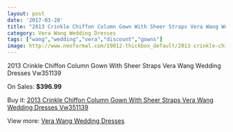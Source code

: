 ```yaml
---
layout: post
date: '2017-03-28'
title: "2013 Crinkle Chiffon Column Gown With Sheer Straps Vera Wang Wedding Dresses Vw351139"
category: Vera Wang Wedding Dresses
tags: ["wang","wedding","vera","discount","gowns"]
image: http://www.neoformal.com/19012-thickbox_default/2013-crinkle-chiffon-column-gown-with-sheer-straps-vera-wang-wedding-dresses-vw351139.jpg
---
```

2013 Crinkle Chiffon Column Gown With Sheer Straps Vera Wang Wedding Dresses Vw351139

On Sales: **$396.99**
<a href="https://www.neoformal.com/en/vera-wang-wedding-dresses/6073-2013-crinkle-chiffon-column-gown-with-sheer-straps-vera-wang-wedding-dresses-vw351139.html"><amp-img layout="responsive" width="600" height="600" src="//www.neoformal.com/19012-thickbox_default/2013-crinkle-chiffon-column-gown-with-sheer-straps-vera-wang-wedding-dresses-vw351139.jpg" alt="2013 Crinkle Chiffon Column Gown With Sheer Straps Vera Wang Wedding Dresses Vw351139 0" /></a>
<a href="https://www.neoformal.com/en/vera-wang-wedding-dresses/6073-2013-crinkle-chiffon-column-gown-with-sheer-straps-vera-wang-wedding-dresses-vw351139.html"><amp-img layout="responsive" width="600" height="600" src="//www.neoformal.com/19014-thickbox_default/2013-crinkle-chiffon-column-gown-with-sheer-straps-vera-wang-wedding-dresses-vw351139.jpg" alt="2013 Crinkle Chiffon Column Gown With Sheer Straps Vera Wang Wedding Dresses Vw351139 1" /></a>
<a href="https://www.neoformal.com/en/vera-wang-wedding-dresses/6073-2013-crinkle-chiffon-column-gown-with-sheer-straps-vera-wang-wedding-dresses-vw351139.html"><amp-img layout="responsive" width="600" height="600" src="//www.neoformal.com/19013-thickbox_default/2013-crinkle-chiffon-column-gown-with-sheer-straps-vera-wang-wedding-dresses-vw351139.jpg" alt="2013 Crinkle Chiffon Column Gown With Sheer Straps Vera Wang Wedding Dresses Vw351139 2" /></a>

Buy it: [2013 Crinkle Chiffon Column Gown With Sheer Straps Vera Wang Wedding Dresses Vw351139](https://www.neoformal.com/en/vera-wang-wedding-dresses/6073-2013-crinkle-chiffon-column-gown-with-sheer-straps-vera-wang-wedding-dresses-vw351139.html "2013 Crinkle Chiffon Column Gown With Sheer Straps Vera Wang Wedding Dresses Vw351139")

View more: [Vera Wang Wedding Dresses](https://www.neoformal.com/en/78-vera-wang-wedding-dresses "Vera Wang Wedding Dresses")